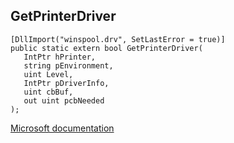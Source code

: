 ## GetPrinterDriver

```
[DllImport("winspool.drv", SetLastError = true)]
public static extern bool GetPrinterDriver(
   IntPtr hPrinter,
   string pEnvironment,
   uint Level,
   IntPtr pDriverInfo,
   uint cbBuf,
   out uint pcbNeeded
);
```

[Microsoft documentation](TODO)
